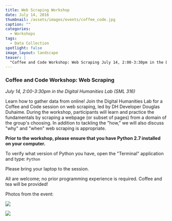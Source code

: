 ```yaml
---
title: Web Scraping Workshop
date: July 14, 2016
thumbnail: /assets/images/events/coffee_code.jpg
caption: ""
categories: 
  - Workshops
tags:
  - Data Collection
spotlight: false 
image_layout: landscape
teaser: |
  "Coffee and Code Workshop: Web Scraping July 14, 2:00-3:30pm in the Digital Humanities Lab (SML 316) Learn how to gather data from online! Join the Digital Humanities Lab for a Coffee and Code session..."
---
```


### Coffee and Code Workshop: Web Scraping
*July 14, 2:00-3:30pm in the Digital Humanities Lab (SML 316)*
    
Learn how to gather data from online! Join the Digital Humanities Lab for a Coffee and Code session on web scraping, led by DH Developer Douglas Duhaime. During the workshop, participants will learn and practice the fundamentals by scraping a webpage (or subset of pages) from a domain of the group's choosing. In addition to tackling the "how," we will also discuss "why" and "when" web scraping is appropriate.
   
**Prior to the workshop, please ensure that you have Python 2.7 installed on your computer.**
    
To verify what version of Python you have, open the "Terminal" application and type: `Python`

Please bring your laptop to the session.

All are welcome; no prior programming experience is required. Coffee and tea will be provided!
   
Photos from the event:
   
[<img src="http://web.library.yale.edu/sites/default/files/resize/images/web%20scraping%2C%20Doug-264x225.jpg" />](http://web.library.yale.edu/sites/default/files/images/web%20scraping%2C%20Doug.jpg)

[<img src="http://web.library.yale.edu/sites/default/files/resize/images/IMG_0658-303x225.JPG" />](http://web.library.yale.edu/sites/default/files/images/IMG_0658.JPG)